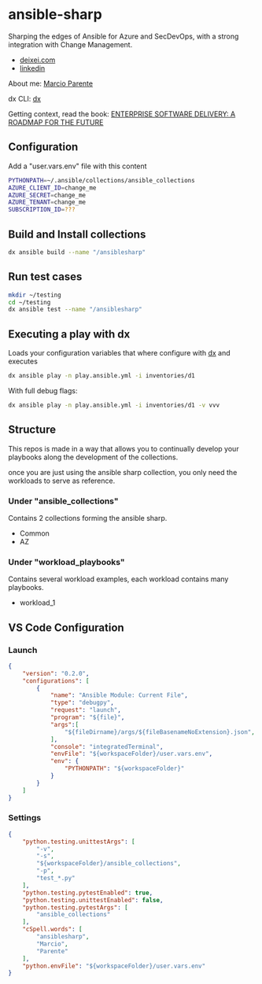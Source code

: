 # ansible-sharp

Sharping the edges of Ansible for Azure and SecDevOps, with a strong integration with Change Management.

- [deixei.com](http://www.deixei.com)
- [linkedin](https://www.linkedin.com/company/deixei/)

About me: [Marcio Parente](./ABOUTME.md)

dx CLI: [dx](https://github.com/deixei/dx)

Getting context, read the book: [ENTERPRISE SOFTWARE DELIVERY: A ROADMAP FOR THE FUTURE](./BOOK.md)

## Configuration

Add a "user.vars.env" file with this content

```bash
PYTHONPATH=~/.ansible/collections/ansible_collections
AZURE_CLIENT_ID=change_me
AZURE_SECRET=change_me
AZURE_TENANT=change_me
SUBSCRIPTION_ID=???
```

## Build and Install collections

```bash
dx ansible build --name "/ansiblesharp"
```

## Run test cases

```bash
mkdir ~/testing
cd ~/testing
dx ansible test --name "/ansiblesharp"
```

## Executing a play with dx

Loads your configuration variables that where configure with [dx](https://github.com/deixei/dx) and executes

```bash
dx ansible play -n play.ansible.yml -i inventories/d1
```

With full debug flags:

```bash
dx ansible play -n play.ansible.yml -i inventories/d1 -v vvv
```

## Structure

This repos is made in a way that allows you to continually develop your playbooks along the development of the collections.

once you are just using the ansible sharp collection, you only need the workloads to serve as reference.

### Under "ansible_collections"

Contains 2 collections forming the ansible sharp.

- Common
- AZ

### Under "workload_playbooks"

Contains several workload examples, each workload contains many playbooks.

- workload_1

## VS Code Configuration

### Launch

```json
{
    "version": "0.2.0",
    "configurations": [
        {
            "name": "Ansible Module: Current File",
            "type": "debugpy",
            "request": "launch",
            "program": "${file}",
            "args":[
                "${fileDirname}/args/${fileBasenameNoExtension}.json",
            ],
            "console": "integratedTerminal",
            "envFile": "${workspaceFolder}/user.vars.env",
            "env": {
                "PYTHONPATH": "${workspaceFolder}"
            }
        }
    ]
}
```

### Settings

```json
{
    "python.testing.unittestArgs": [
        "-v",
        "-s",
        "${workspaceFolder}/ansible_collections",
        "-p",
        "test_*.py"
    ],
    "python.testing.pytestEnabled": true,
    "python.testing.unittestEnabled": false,
    "python.testing.pytestArgs": [
        "ansible_collections"
    ],
    "cSpell.words": [
        "ansiblesharp",
        "Marcio",
        "Parente"
    ],
    "python.envFile": "${workspaceFolder}/user.vars.env"
}
```
